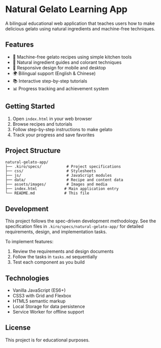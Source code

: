# Natural Gelato Learning App

A bilingual educational web application that teaches users how to make delicious gelato using natural ingredients and machine-free techniques.

## Features

- 🍨 Machine-free gelato recipes using simple kitchen tools
- 🌿 Natural ingredient guides and colorant techniques
- 📱 Responsive design for mobile and desktop
- 🌍 Bilingual support (English & Chinese)
- 📚 Interactive step-by-step tutorials
- 📊 Progress tracking and achievement system

## Getting Started

1. Open `index.html` in your web browser
2. Browse recipes and tutorials
3. Follow step-by-step instructions to make gelato
4. Track your progress and save favorites

## Project Structure

```
natural-gelato-app/
├── .kiro/specs/           # Project specifications
├── css/                   # Stylesheets
├── js/                    # JavaScript modules
├── data/                  # Recipe and content data
├── assets/images/         # Images and media
├── index.html            # Main application entry
└── README.md             # This file
```

## Development

This project follows the spec-driven development methodology. See the specification files in `.kiro/specs/natural-gelato-app/` for detailed requirements, design, and implementation tasks.

To implement features:
1. Review the requirements and design documents
2. Follow the tasks in `tasks.md` sequentially
3. Test each component as you build

## Technologies

- Vanilla JavaScript (ES6+)
- CSS3 with Grid and Flexbox
- HTML5 semantic markup
- Local Storage for data persistence
- Service Worker for offline support

## License

This project is for educational purposes.